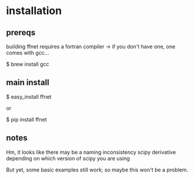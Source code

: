 # installation

## prereqs

building ffnet requires a fortran compiler -> if you don't have one, one comes with gcc...

$ brew install gcc

## main install


$ easy_install ffnet

or

$ pip install ffnet 



## notes

Hm, it looks like there may be a naming inconsistency scipy derivative depending on which version of scipy you are using

But yet, some basic examples still work; so maybe this won't be a problem. 